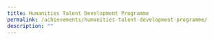 ```yaml
---
title: Humanities Talent Development Programme
permalink: /achievements/humanities-talent-development-programme/
description: ""
---
```

